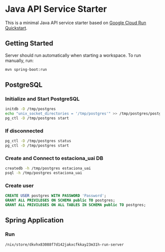 # Java API Service Starter

This is a minimal Java API service starter based on [Google Cloud Run Quickstart](https://cloud.google.com/run/docs/quickstarts/build-and-deploy/deploy-java-service).

## Getting Started

Server should run automatically when starting a workspace. To run manually, run:
```sh
mvn spring-boot:run
```

## PostgreSQL

### Initialize and Start PostgreSQL
```sh
initdb -D /tmp/postgres
echo "unix_socket_directories = '/tmp/postgres'" >> /tmp/postgres/postgresql.conf
pg_ctl -D /tmp/postgres start
```

### If disconnected
```sh
pg_ctl -D /tmp/postgres status
pg_ctl -D /tmp/postgres start
```

### Create and Connect to estaciona_uai DB
```sh
createdb -h /tmp/postgres estaciona_uai
psql -h /tmp/postgres estaciona_uai
```

### Create user
```sql
CREATE USER postgres WITH PASSWORD 'Password';
GRANT ALL PRIVILEGES ON SCHEMA public TO postgres;
GRANT ALL PRIVILEGES ON ALL TABLES IN SCHEMA public TO postgres;
```

## Spring Application

### Run 
```sh
/nix/store/dkvhx83088f7d142jakxcfkkay23m31h-run-server
```